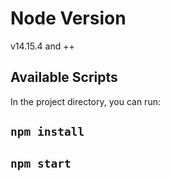 # Node Version

v14.15.4 and ++
## Available Scripts

In the project directory, you can run:
## `npm install`

## `npm start`

